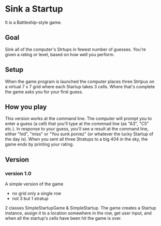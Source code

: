 # Sink a Startup

It is a Battleship-style game.

## Goal 

Sink all of the computer's Strtups in fewest number of guesses. You're given a rating or level, based on how well you perform.

## Setup

When the game program is launched the computer places three Strtpus on a virtual 7 x 7 grid where each Startup takes 3 cells. Where that's complete the game asks you for your first guess.

## How you play

This version works at the command line. The computer will prompt you to enter a guess (a cell) that you'll type at the commnad line (as "A3", "C5" etc.). In response to your guess, you'll see a result at the command line, either "hid", "miss" or "You sunk poniez" (or whatever the lucky Startup of the day is). When you sent all three Stratups to a big 404 in the sky, the game ends by printing your rating.


## Version

### version 1.0

A simple version of the game

- no grid only a single row
- not 3 but 1 stratup 

2 classes SimpleStartupGame & SimpleStartup. The game creates a Startup instance, assign it to a location somewhere in the row, get user input, and when all the startup's cells have been hit the game is over.

